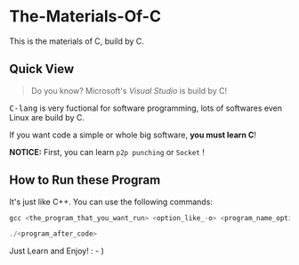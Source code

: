 # The-Materials-Of-C
This is the materials of C, build by C.

## Quick View

> Do you know? Microsoft's *Visual Studio* is build by C!

<kbd>C-lang</kbd> is very fuctional for software programming, lots of softwares even Linux are build by C.

If you want code a simple or whole big software, **you must learn C**!

**NOTICE:** First, you can learn `p2p punching` or `Socket` !

## How to Run these Program

It's just like C++. You can use the following commands:

```c
gcc <the_program_that_you_want_run> <option_like_-o> <program_name_optional>

./<program_after_code>

```

Just Learn and Enjoy! : - )
